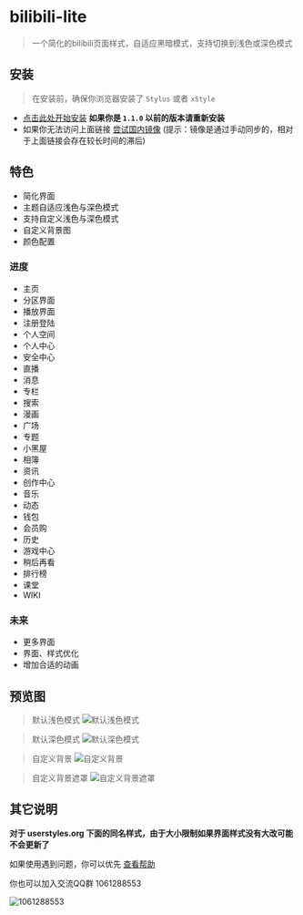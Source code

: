 # bilibili-lite

> 一个简化的bilibili页面样式，自适应黑暗模式，支持切换到浅色或深色模式

## 安装

> 在安装前，确保你浏览器安装了 `Stylus` 或者 `xStyle`

- [点击此处开始安装](https://tolking.github.io/usercss/bilibili-lite/index.user.css) **如果你是 `1.1.0` 以前的版本请重新安装**
- 如果你无法访问上面链接 [尝试国内镜像](https://gitee.com/tolking/usercss/raw/master/bilibili-lite/index.user.css) (提示：镜像是通过手动同步的，相对于上面链接会存在较长时间的滞后)

## 特色

- 简化界面
- 主题自适应浅色与深色模式
- 支持自定义浅色与深色模式
- 自定义背景图
- 颜色配置

### 进度

- 主页
- 分区界面
- 播放界面
- 注册登陆
- 个人空间
- 个人中心
- 安全中心
- 直播
- 消息
- 专栏
- 搜索
- 漫画
- 广场
- 专题
- 小黑屋
- 相簿
- 资讯
- 创作中心
- 音乐
- 动态
- 钱包
- 会员购
- 历史
- 游戏中心
- 稍后再看
- 排行榜
- 课堂
- WIKI

### 未来

- 更多界面
- 界面、样式优化
- 增加合适的动画

## 预览图

> 默认浅色模式
![默认浅色模式](https://i.loli.net/2020/04/30/8cD3kFpALYnhwS1.jpg)

> 默认深色模式
![默认深色模式](https://i.loli.net/2020/04/30/Jl7dyAVrzkZbX6Y.jpg)

> 自定义背景
![自定义背景](https://i.loli.net/2020/04/30/tGwUXrxZmLj5zl2.jpg)

> 自定义背景遮罩
![自定义背景遮罩](https://i.loli.net/2020/04/30/u47g6adA1w9PBJR.jpg)

## 其它说明

**对于 userstyles.org 下面的同名样式，由于大小限制如果界面样式没有大改可能不会更新了**

如果使用遇到问题，你可以优先 [查看帮助](../help.md)

你也可以加入交流QQ群 1061288553

![1061288553](https://i.loli.net/2020/03/28/agCTnyh2ZRDsQm3.jpg)